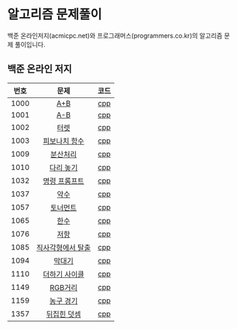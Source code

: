 ﻿
# 알고리즘 문제풀이

백준 온라인저지(acmicpc.net)와 프로그래머스(programmers.co.kr)의 알고리즘 문제 풀이입니다.

## 백준 온라인 저지

| 번호 |                     문제                    |             코드            |
|:----:|:--------------------------------------------------------:|:--------------------------------------:|
| 1000 | [A+B](https://www.acmicpc.net/problem/1000) | [cpp](acmicpc.net/1000.cpp) |
| 1001 | [A-B](https://www.acmicpc.net/problem/1001) | [cpp](acmicpc.net/1001.cpp) |
| 1002 | [터렛](https://www.acmicpc.net/problem/1002) | [cpp](acmicpc.net/1002.cpp) |
| 1003 | [피보나치 함수](https://www.acmicpc.net/problem/1003) | [cpp](acmicpc.net/1003.cpp) |
| 1009 | [분산처리](https://www.acmicpc.net/problem/1009) | [cpp](acmicpc.net/1009.cpp) |
| 1010 | [다리 놓기](https://www.acmicpc.net/problem/1010) | [cpp](acmicpc.net/1010.cpp) |
| 1032 | [명령 프롬프트](https://www.acmicpc.net/problem/1032) | [cpp](acmicpc.net/1032.cpp) |
| 1037 | [약수](https://www.acmicpc.net/problem/1037) | [cpp](acmicpc.net/1037.cpp) |
| 1057 | [토너먼트](https://www.acmicpc.net/problem/1057) | [cpp](acmicpc.net/1057.cpp) |
| 1065 | [한수](https://www.acmicpc.net/problem/1065) | [cpp](acmicpc.net/1065.cpp) |
| 1076 | [저항](https://www.acmicpc.net/problem/1076) | [cpp](acmicpc.net/1076.cpp) |
| 1085 | [직사각형에서 탈출](https://www.acmicpc.net/problem/1085) | [cpp](acmicpc.net/1085.cpp) |
| 1094 | [막대기](https://www.acmicpc.net/problem/1094) | [cpp](acmicpc.net/1094.cpp) |
| 1110 | [더하기 사이클](https://www.acmicpc.net/problem/1110) | [cpp](acmicpc.net/1110.cpp) |
| 1149 | [RGB거리](https://www.acmicpc.net/problem/1149) | [cpp](acmicpc.net/1149.cpp) |
| 1159 | [농구 경기](https://www.acmicpc.net/problem/1159) | [cpp](acmicpc.net/1159.cpp) |
| 1357 | [뒤집힌 덧셈](https://www.acmicpc.net/problem/1357) | [cpp](acmicpc.net/1357.cpp) |




